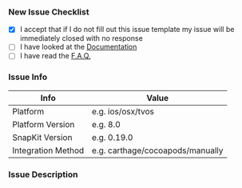 ### New Issue Checklist

* [x] I accept that if I do not fill out this issue template my issue will be immediately closed with no response
* [ ] I have looked at the [Documentation](http://snapkit.io/docs)
* [ ] I have read the [F.A.Q.](http://snapkit.io/faq)

### Issue Info

 Info                    | Value                               |
-------------------------|-------------------------------------|
 Platform                | e.g. ios/osx/tvos
 Platform Version        | e.g. 8.0
 SnapKit Version         | e.g. 0.19.0
 Integration Method      | e.g. carthage/cocoapods/manually
 

### Issue Description

